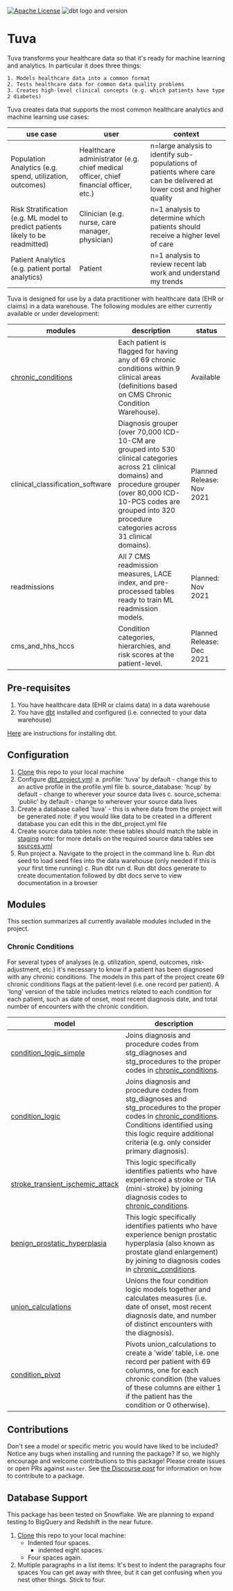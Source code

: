 [![Apache License](https://img.shields.io/badge/License-Apache%202.0-blue.svg)](https://opensource.org/licenses/Apache-2.0) ![dbt logo and version](https://img.shields.io/static/v1?logo=dbt&label=dbt-version&message=0.20.x&color=orange)

# Tuva

Tuva transforms your healthcare data so that it's ready for machine learning and analytics.  In particular it does three things:

	1. Models healthcare data into a common format
	2. Tests healthcare data for common data quality problems
	3. Creates high-level clinical concepts (e.g. which patients have type 2 diabetes)

Tuva creates data that supports the most common healthcare analytics and machine learning use cases:

| **use case** | **user** | **context** |
| --------------- | -------------------- | ------------------------- |
| Population Analytics (e.g. spend, utilization, outcomes) | Healthcare administrator (e.g. chief medical officer, chief financial officer, etc.) | n=large analysis to identify sub-populations of patients where care can be delivered at lower cost and higher quality |
| Risk Stratification (e.g. ML model to predict patients likely to be readmitted) | Clinician (e.g. nurse, care manager, physician) | n=1 analysis to determine which patients should receive a higher level of care |
| Patient Analytics (e.g. patient portal analytics) | Patient | n=1 analysis to review recent lab work and understand my trends |

Tuva is designed for use by a data practitioner with healthcare data (EHR or claims) in a data warehouse.  The following modules are either currently available or under development:

| **modules** | **description** | **status** |
| --------------- | -------------------- | ------------------- |
| [chronic_conditions](#chronic-conditions) | Each patient is flagged for having any of 69 chronic conditions within 9 clinical areas (definitions based on CMS Chronic Condition Warehouse). | Available |
| clinical_classification_software | Diagnosis grouper (over 70,000 ICD-10-CM are grouped into 530 clinical categories across 21 clinical domains) and procedure grouper (over 80,000 ICD-10-PCS codes are grouped into 320 procedure categories across 31 clinical domains). | Planned Release: Nov 2021 |
| readmissions | All 7 CMS readmission measures, LACE index, and pre-processed tables ready to train ML readmission models. | Planned: Nov 2021 |
| cms_and_hhs_hccs | Condition categories, hierarchies, and risk scores at the patient-level. | Planned Release: Dec 2021 |

## Pre-requisites
1. You have healthcare data (EHR or claims data) in a data warehouse
2. You have [dbt](https://www.getdbt.com/) installed and configured (i.e. connected to your data warehouse)

[Here](https://docs.getdbt.com/dbt-cli/installation) are instructions for installing dbt.

## Configuration

1. [Clone](https://docs.github.com/en/repositories/creating-and-managing-repositories/cloning-a-repository) this repo to your local machine
2. Configure [dbt_project.yml](/dbt_project.yml):
    a. profile: 'tuva' by default - change this to an active profile in the profile.yml file
    b. source_database: 'hcup' by default - change to wherever your source data lives
    c. source_schema: 'public' by default - change to wherever your source data lives
3. Create a database called 'tuva' - this is where data from the project will be generated
    note: if you would like data to be created in a different database you can edit this in the dbt_project.yml file
4. Create source data tables
    note: these tables should match the table in [staging](models/staging)
    note: for more details on the required source data tables see [sources.yml](models/sources.yml)
4. Run project
    a. Navigate to the project in the command line
    b. Run dbt seed to load seed files into the data warehouse (only needed if this is your first time running)
    c. Run dbt run
    d. Run dbt docs generate to create documentation followed by dbt docs serve to view documentation in a browser

## Modules
This section summarizes all currently available modules included in the project.

### Chronic Conditions
For several types of analyses (e.g. utilization, spend, outcomes, risk-adjustment, etc.) it's necessary to know if a patient has been diagnosed with any chronic conditions.  The models in this part of the project create 69 chronic conditions flags at the patient-level (i.e. one record per patient).  A 'long' version of the table includes metrics related to each condition for each patient, such as date of onset, most recent diagnosis date, and total number of encounters with the chronic condition.


| **model** | **description** |
| --------------- | -------------------- |
| [condition_logic_simple](models/chronic_conditions/condition_logic_simple.sql) | Joins diagnosis and procedure codes from stg_diagnoses and stg_procedures to the proper codes in [chronic_conditions](data/chronic_conditions.csv). |
| [condition_logic](models/chronic_conditions/condition_logic.sql) | Joins diagnosis and procedure codes from stg_diagnoses and stg_procedures to the proper codes in [chronic_conditions](data/chronic_conditions.csv).  Conditions identified using this logic require additional criteria (e.g. only consider primary diagnosis). |
| [stroke_transient_ischemic_attack](models/chronic_conditions/stroke_transient_ischemic_attack.sql) | This logic specifically identifies patients who have experienced a stroke or TIA (mini-stroke) by joining diagnosis codes to [chronic_conditions](data/chronic_conditions.csv). |
| [benign_prostatic_hyperplasia](models/chronic_conditions/benign_prostatic_hyperplasia.sql) | This logic specifically identifies patients who have experience benign prostatic hyperplasia (also known as prostate gland enlargement) by joining to diagnosis codes in [chronic_conditions](data/chronic_conditions.csv). |
| [union_calculations](models/chronic_conditions/union_calculations.sql) | Unions the four condition logic models together and calculates measures (i.e. date of onset, most recent diagnosis date, and number of distinct encounters with the diagnosis). |
| [condition_pivot](models/chronic_conditions/condition_pivot.sql) | Pivots union_calculations to create a 'wide' table, i.e. one record per patient with 69 columns, one for each chronic condition (the values of these columns are either 1 if the patient has the condition or 0 otherwise). |

## Contributions
Don't see a model or specific metric you would have liked to be included? Notice any bugs when installing 
and running the package? If so, we highly encourage and welcome contributions to this package! 
Please create issues or open PRs against `master`. See [the Discourse post](https://discourse.getdbt.com/t/contributing-to-a-dbt-package/657) for information on how to contribute to a package.

## Database Support
This package has been tested on Snowflake.  We are planning to expand testing to BigQuery and Redshift in the near future.

1. [Clone](https://docs.github.com/en/repositories/creating-and-managing-repositories/cloning-a-repository) this repo to your local machine:
    - Indented four spaces.
        * indented eight spaces.
    - Four spaces again.
2.  Multiple paragraphs in a list items:
    It's best to indent the paragraphs four spaces
    You can get away with three, but it can get
    confusing when you nest other things.
    Stick to four.

